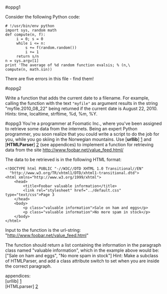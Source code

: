 #oppg1

Consider the following Python code:  

    # !/usr/bin/env python
    import sys, random math
    def compute(n, f):
         i = 0; s = 0
         while i <= n:
             s += f(random.random())
             i += 1
         return s/n
    n = sys.argv[1] 
    print 'The average of %d random function evalsis; % (n,\
    compute(n, math.sin))

There are five errors in this file - find them!

#oppg2

Write a function that adds the current date to a filename. For example, calling
the function with the text `"myfile"` as argument results in the string
"myfile.2010_08_22" being returned if the current date is August 22, 2010. 
Hints: time, localtime, strftime, %d, %m, %Y.

#oppg3
You're a programmer at Foomatic Inc., where you've been assigned to retrieve
some data from the internets. Being an expert Python programmer, you soon
realize that you could write a script to do the job for you, while you go
skiing in the Norwegian mountains.
Use [__urllib__] [1] and [__HTMLParser__] [2] (see appendices) to implement a function for
retrieving data from the site
http://www.foobar.net/value_feed.html/

The data to be retrieved is in the following HTML format:

    <!DOCTYPE html PUBLIC "-//W3C//DTD XHTML 1.0 Transitional//EN"
      "http://www.w3.org/TR/xhtml1/DTD/xhtml1-transitional.dtd">
    <html xmlns="http://www.w3.org/1999/xhtml">
        <head>
            <title>Foobar valuable information</title>
            <link rel="stylesheet" href="../default.css" type="text/css">Page 3
        </head>
        <body>
            <p class="valuable information">Sale on ham and eggs</p>
            <p class="valuable information">No more spam in stock</p>
        </body>
    </html>
    
Input to the function is the url-string: 
"http://www.foobar.net/value_feed.html"

The function should return a list containing the information in the paragraph
class named "valuable information", which in the example above would be:
["Sale on ham and eggs", "No more spam in stock"]
Hint: Make a subclass of HTMLParser, and add a class attribute  switch to set when you are
inside the correct paragraph.

appendices:  
[urllib] [1]   
[HTMLparser] [2]

[1]: http://vefur.simula.no/~skavhaug/ngssc/urllib.pdf
[2]: http://vefur.simula.no/~skavhaug/ngssc/htmlparser.pdf